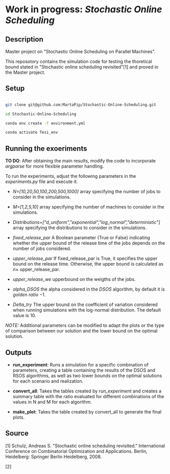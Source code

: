 #  Work in progress: *Stochastic Online Scheduling* 


## Description
Master project on "Stochastic Online Scheduling on Parallel Machines".

This reposotory contains the simulation code for testing the thoretical bound stated in "Stochastic online scheduling revisited"[1] and proved in the Master project.

## Setup

```bash

git clone git@github.com:MartaPip/Stochastic-Online-Scheduling.git

cd Stochastic-Online-Scheduling

conda env create -f environment.yml

conda activate Tesi_env

```

## Running the exoeriments
**TO DO**: After obtaining the main results, modify the code to incorporate *argparse* for more flexible parameter handling.

To run the experiments, adjust the following parameters in the *experiments.py* file and execute it:


- *N=[10,20,50,100,200,500,1000]* array specifying the number of jobs to consider in the simulations.

- *M=[1,2,5,10]* array specifying the number of machines to consider in the simulations.

- *Distributions=["d_uniform","exponential","log_normal","deterministic"]* array specifying the distributions to consider in the simulations.

- *fixed_release_par* A Boolean parameter (True or False) indicating whether the upper bound of the release time of the jobs depends on the number of jobs considered.

- *upper_release_par* If fixed_release_par is True, it specifies the upper bound on the release time. Otherwise, the upper bound is calculated as $n \times$ upper_release_par.

- *upper_release_we* upperbound on the weigths of the jobs.

- *alpha_DSOS* the alpha considered in the $DSOS$ algorithm, by default it is *golden ratio* $-1$.

- *Delta_try* The upper bound on the coefficient of variation considered when running simulations with the log-normal distribution. The default value is 10.

*NOTE:* Additional parameters can be modified to adapt the plots or the type of comparison between our solution and the lower bound on the optimal solution.
## Outputs

- **run_experiment**: Runs a simulation for a specific combination of parameters, creating a table containing the results of the DSOS and RSOS algorithms, as well as two lower bounds on the optimal solutions for each scenario and realization.
  
- **convert_all**: Takes the tables created by *run_experiment* and creates a summary table with the ratio evaluated for different combinations of the values in N and M for each algorithm.
  
- **make_plot**: Takes the table created by convert_all to generate the final plots.







## Source
[1] Schulz, Andreas S. "Stochastic online scheduling revisited." International Conference on Combinatorial Optimization and Applications. Berlin, Heidelberg: Springer Berlin Heidelberg, 2008.

[2]


